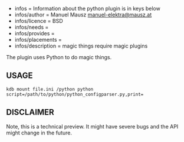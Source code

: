 - infos = Information about the python plugin is in keys below
- infos/author = Manuel Mausz <manuel-elektra@mausz.at>
- infos/licence = BSD
- infos/needs =
- infos/provides =
- infos/placements =
- infos/description = magic things require magic plugins

The plugin uses Python to do magic things.

## USAGE

    kdb mount file.ini /python python script=/path/to/python/python_configparser.py,print=

## DISCLAIMER

Note, this is a technical preview. It might have severe bugs
and the API might change in the future.
